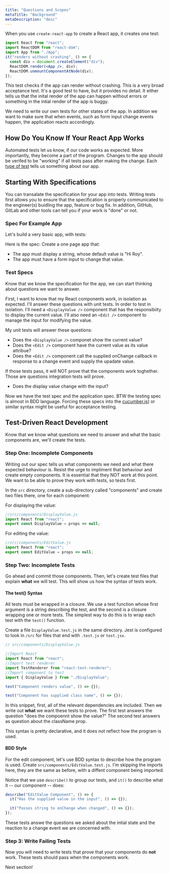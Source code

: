 ```yaml
---
title: "Questions and Scopes"
metaTitle: "Background"
metaDescription: "desc"
---
```


When you use `create-react-app` to create a React app, it creates one test:

```jsx
import React from "react";
import ReactDOM from "react-dom";
import App from "./App";
it("renders without crashing", () => {
  const div = document.createElement("div");
  ReactDOM.render(<App />, div);
  ReactDOM.unmountComponentAtNode(div);
});
```

This test checks if the app can render without crashing. This is a very broad acceptance test. It's a good test to have, but it provides no detail. It either tells us that the inital render of the app can happen without errors or something in the intial render of the app is buggy.

We need to write our own tests for other states of the app. In addition we want to make sure that when events, such as form input change events happen, the application reacts accordingly.

## How Do You Know If Your React App Works

Automated tests let us know, if our code works as expected. More importantly, they become a part of the program. Changes to the app should be verifed to be "working" if all tests pass after making the change. Each [type of test](/testing-background/1-types) tells us something about our app.

## Starting With Specifications

You can transalate the specification for your app into tests. Writing tests first allows you to ensure that the specification is properly communicated to the engineer(s) buidling the app, feature or bug fix. In addition, GitHub, GitLab and other tools can tell you if your work is "done" or not.

### Spec For Example App

Let's build a very basic app, with tests:

Here is the spec:
Create a one page app that:

- The app must display a string, whose default value is "Hi Roy".
- The app must have a form input to change that value.

### Test Specs

Know that we know the specification for the app, we can start thinking about questions we want to answer.

First, I want to know that my React components work, in isolation as expected. I'll answer these questions with unit tests. In order to test in isolation. I'll need a `<DisplayValue />` component that has the responsibiity to display the current value. I'll also need an `<Edit />` component to manage the input for modifying the value.

My unit tests will answer these questions:

- Does the `<DisplayValue />` componet show the current value?
- Does the `<Edit />` component have the current value as its value attribue?
- Does the `<Edit />` component call the supplied onChange callback in response to a change event and supply the upadate value.

If those tests pass, it will NOT prove that the components work toghether. Those are questions integration tests will prove.

- Does the display value change with the input?

Now we have the test spec and the application spec. BTW the testing spec is almost in BDD language. Forcing these specs into the [cucumber.js](https://cucumber.io/docs)] or similar syntax might be useful for acceptance testing.

## Test-Driven React Development

Know that we know what questions we need to answer and what the basic components are, we'll create the tests.

### Step One: Incomplete Components

Writing out our spec tells us what components we need and what there expected behaviour is. Resist the urge to impliment that behaviour and create empty components. It is essential that they NOT work at this point. We want to be able to prove they work with tests, so tests first.

In the `src` directory, create a sub-directory called "components" and create two files there, one for each component:

For displaying the value:

```jsx
//src/components/DisplayValue.js
import React from "react";
export const DisplayValue = props => null;
```

For editing the value:

```jsx
//src/components/EditValue.js
import React from "react";
export const EditValue = props => null;
```

### Step Two: Incomplete Tests

Go ahead and commit those components. Then, let's create test files that explain **what** we will test. This will show us how the syntax of tests work.

#### The test() Syntax

All tests must be wrapped in a closure. We use a test function whose first argument is a string describing the test, and the second is a closure wrapping one or more tests. The simplest way to do this is to wrap each test with the `test()` function.

Create a file `DisplayValue.test.js` in the same directory. Jest is configured to look in `/src` for files that end with `.test.js` or `test.jsx`.

```jsx
// src/components/DisplayValue.js

//Import React
import React from "react";
//Import test renderer
import TestRenderer from "react-test-renderer";
//Import component to test
import { DisplayValue } from "./DisplayValue";

test("Component renders value", () => {});

test("Component has supplied class name", () => {});
```

In this snippet, first, all of the relevant dependencies are included. Then we write out **what** we want these tests to prove. The first test answers the question "does the compoennt show the value?" The second test answers as question about the className prop.

This syntax is pretty declarative, and it does not reflect how the program is used.

#### BDD Style

For the edit component, let's use BDD syntax to describe how the program is used. Create `src/components/EditValue.test.js`. I'm skipping the imports here, they are the same as before, with a diffent component being imported.

Notice that we use `describe()` to group our tests, and `it()` to describe what it -- our component -- does:

```jsx
describe("EditValue Component", () => {
  it("Has the supplied value in the input", () => {});

  it("Passes string to onChange when changed", () => {});
});
```

These tests answe the questions we asked about the intial state and the reaction to a change event we are concerned with.

### Step 3: Write Failing Tests

Now you will need to write tests that prove that your components do **not** work. These tests should pass when the components work.
  
Next section!
